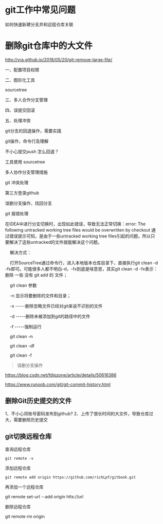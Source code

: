 # git工作中常见问题

如何快速新建分支并和远程仓库关联


# 删除git仓库中的大文件

http://vra.github.io/2018/05/20/git-remove-large-file/

一、配置项目权限


二、图形化工具

sourcetree

三、多人合作分支管理


四、误提交回滚


五、处理冲突


git分支的回退操作，需要实践

git操作，命令行及理解
 
不小心提交push   怎么回退？
 
工具使用 sourcetree

多人协作分支管理措施
 
git 冲突处理

第三方登录github

误删分支操作，找回分支

git 报错处理

在IDEA中进行分支切换时，出现如此错误，导致无法正常切换：error: The following untracked working tree files would be overwritten by checkout
通过错误提示可知，是由于一些untracked working tree files引起的问题。所以只要解决了这些untracked的文件就能解决这个问题。

    解决方式：

    打开SourceTree通过命令行，进入本地版本仓库目录下，直接执行git clean -d -fx即可。可能很多人都不明白-d，-fx到底是啥意思，其实git clean -d -fx表示：删除 一些 没有 git add 的 文件；

    git clean 参数 

    -n 显示将要删除的文件和目录；

    -x -----删除忽略文件已经对git来说不识别的文件

    -d -----删除未被添加到git的路径中的文件

    -f -----强制运行

    git clean -n

    git clean -df

    git clean -f

> 误删分支操作

https://blog.csdn.net/fdipzone/article/details/50616386

https://www.runoob.com/git/git-commit-history.html

## 删除Git历史提交的文件

1、不小心将账号密码发布到github?
2、上传了很长时间的大文件，导致仓库过大，需要删除历史提交

## git切换远程仓库

查询远程仓库

`git remote -v`

添加远程仓库

`git remote add origin https://github.com/richLpf/gitbook.git`

再添加一个远程仓库

git remote set-url --add origin htts://url

删除远程仓库

git remote rm origin



